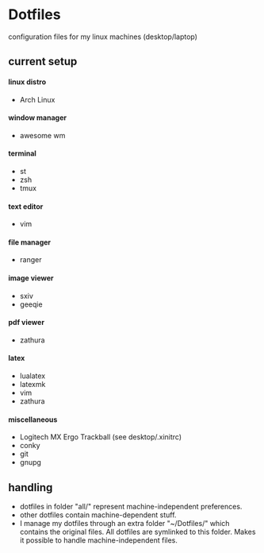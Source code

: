 # Dotfiles
configuration files for my linux machines (desktop/laptop)


## current setup

#### linux distro
- Arch Linux

#### window manager
- awesome wm

#### terminal
- st
- zsh
- tmux

#### text editor
- vim

#### file manager
- ranger

#### image viewer
- sxiv
- geeqie

#### pdf viewer
- zathura

#### latex
- lualatex
- latexmk
- vim
- zathura

####  miscellaneous
- Logitech MX Ergo Trackball (see desktop/.xinitrc)
- conky
- git
- gnupg


## handling

- dotfiles in folder "all/" represent machine-independent
  preferences.
- other dotfiles contain machine-dependent stuff.
- I manage my dotfiles through an extra folder "~/Dotfiles/" 
  which contains the original files. All dotfiles are
  symlinked to this folder. Makes it possible to handle 
  machine-independent files.

